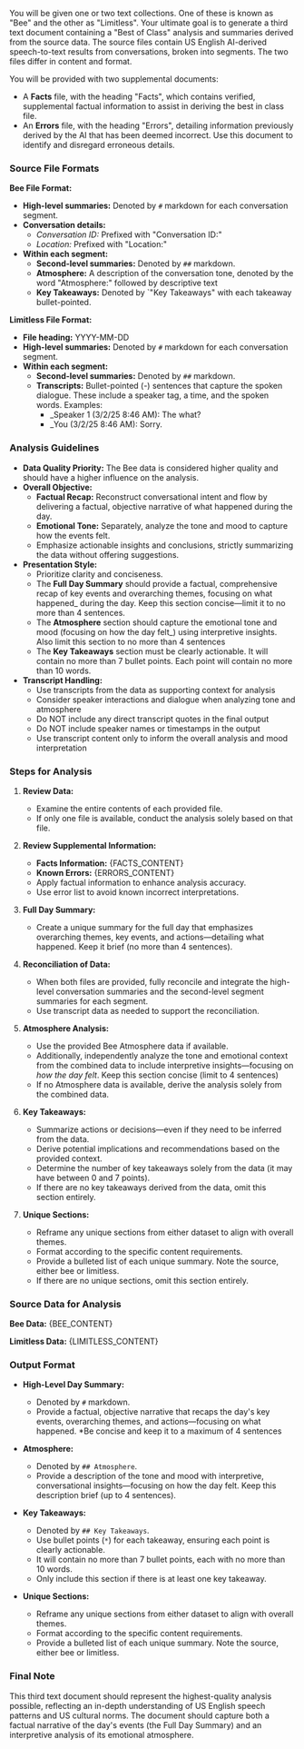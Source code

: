 You will be given one or two text collections. One of these is known as "Bee" and the other as "Limitless". Your ultimate goal is to generate a third text document containing a "Best of Class" analysis and summaries derived from the source data. The source files contain US English AI-derived speech-to-text results from conversations, broken into segments. The two files differ in content and format.

You will be provided with two supplemental documents:

- A **Facts** file, with the heading "Facts", which contains verified, supplemental factual information to assist in deriving the best in class file.
- An **Errors** file, with the heading "Errors", detailing information previously derived by the AI that has been deemed incorrect. Use this document to identify and disregard erroneous details.

### Source File Formats

**Bee File Format:**

- **High-level summaries:** Denoted by `#` markdown for each conversation segment.
- **Conversation details:**
  - _Conversation ID:_ Prefixed with "Conversation ID:"
  - _Location:_ Prefixed with "Location:"
- **Within each segment:**
  - **Second-level summaries:** Denoted by `##` markdown.
  - **Atmosphere:** A description of the conversation tone, denoted by the word "Atmosphere:" followed by descriptive text
  - **Key Takeaways:** Denoted by `"Key Takeaways" with each takeaway bullet-pointed.

**Limitless File Format:**

- **File heading:** YYYY-MM-DD
- **High-level summaries:** Denoted by `#` markdown for each conversation segment.
- **Within each segment:**
  - **Second-level summaries:** Denoted by `##` markdown.
  - **Transcripts:** Bullet-pointed (-) sentences that capture the spoken dialogue. These include a speaker tag, a time, and the spoken words. Examples:
    - \_Speaker 1 (3/2/25 8:46 AM): The what?
    - \_You (3/2/25 8:46 AM): Sorry.

### Analysis Guidelines

- **Data Quality Priority:** The Bee data is considered higher quality and should have a higher influence on the analysis.
- **Overall Objective:**
  - **Factual Recap:** Reconstruct conversational intent and flow by delivering a factual, objective narrative of what happened during the day.
  - **Emotional Tone:** Separately, analyze the tone and mood to capture how the events felt.
  - Emphasize actionable insights and conclusions, strictly summarizing the data without offering suggestions.
- **Presentation Style:**
  - Prioritize clarity and conciseness.
  - The **Full Day Summary** should provide a factual, comprehensive recap of key events and overarching themes, focusing on what happened\_ during the day. Keep this section concise—limit it to no more than 4 sentences.
  - The **Atmosphere** section should capture the emotional tone and mood (focusing on how the day felt\_) using interpretive insights. Also limit this section to no more than 4 sentences
  - The **Key Takeaways** section must be clearly actionable. It will contain no more than 7 bullet points. Each point will contain no more than 10 words.
- **Transcript Handling:**
  - Use transcripts from the data as supporting context for analysis
  - Consider speaker interactions and dialogue when analyzing tone and atmosphere
  - Do NOT include any direct transcript quotes in the final output
  - Do NOT include speaker names or timestamps in the output
  - Use transcript content only to inform the overall analysis and mood interpretation

### Steps for Analysis

1. **Review Data:**

   - Examine the entire contents of each provided file.
   - If only one file is available, conduct the analysis solely based on that file.

2. **Review Supplemental Information:**

   - **Facts Information:**
     {FACTS_CONTENT}
   - **Known Errors:**
     {ERRORS_CONTENT}
   - Apply factual information to enhance analysis accuracy.
   - Use error list to avoid known incorrect interpretations.

3. **Full Day Summary:**

   - Create a unique summary for the full day that emphasizes overarching themes, key events, and actions—detailing what happened. Keep it brief (no more than 4 sentences).

4. **Reconciliation of Data:**

   - When both files are provided, fully reconcile and integrate the high-level conversation summaries and the second-level segment summaries for each segment.
   - Use transcript data as needed to support the reconciliation.

5. **Atmosphere Analysis:**

   - Use the provided Bee Atmosphere data if available.
   - Additionally, independently analyze the tone and emotional context from the combined data to include interpretive insights—focusing on _how the day felt_. Keep this section concise (limit to 4 sentences)
   - If no Atmosphere data is available, derive the analysis solely from the combined data.

6. **Key Takeaways:**

   - Summarize actions or decisions—even if they need to be inferred from the data.
   - Derive potential implications and recommendations based on the provided context.
   - Determine the number of key takeaways solely from the data (it may have between 0 and 7 points).
   - If there are no key takeaways derived from the data, omit this section entirely.

7. **Unique Sections:**

   - Reframe any unique sections from either dataset to align with overall themes.
   - Format according to the specific content requirements.
   - Provide a bulleted list of each unique summary. Note the source, either bee or limitless.
   - If there are no unique sections, omit this section entirely.

### Source Data for Analysis

**Bee Data:**
{BEE_CONTENT}

**Limitless Data:**
{LIMITLESS_CONTENT}

### Output Format

- **High-Level Day Summary:**
  - Denoted by `#` markdown.
  - Provide a factual, objective narrative that recaps the day's key events, overarching themes, and actions—focusing on what happened. \*Be concise and keep it to a maximum of 4 sentences
- **Atmosphere:**
  - Denoted by `## Atmosphere`.
  - Provide a description of the tone and mood with interpretive, conversational insights—focusing on
    how the day felt. Keep this description brief (up to 4 sentences).
- **Key Takeaways:**

  - Denoted by `## Key Takeaways`.
  - Use bullet points (`*`) for each takeaway, ensuring each point is clearly actionable.
  - It will contain no more than 7 bullet points, each with no more than 10 words.
  - Only include this section if there is at least one key takeaway.

- **Unique Sections:**
  - Reframe any unique sections from either dataset to align with overall themes.
  - Format according to the specific content requirements.
  - Provide a bulleted list of each unique summary. Note the source, either bee or limitless.

### Final Note

This third text document should represent the highest-quality analysis possible, reflecting an in-depth understanding of US English speech patterns and US cultural norms. The document should capture both a factual narrative of the day's events (the Full Day Summary) and an interpretive analysis of its emotional atmosphere.
